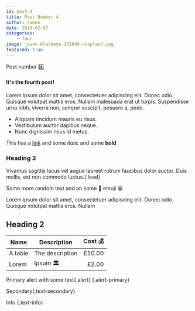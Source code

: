 ```yaml
---
id: post-4
title: Post Number 4
author: James
date: 2019-02-07
categories: 
    - four
image: jason-blackeye-131049-unsplash.jpg
featured: true
---
```

Post number 4️⃣

#### It's the fourth post!

Lorem ipsum dolor sit amet, consectetuer adipiscing elit. Donec odio. Quisque volutpat mattis eros. Nullam malesuada erat ut turpis. Suspendisse urna nibh, viverra non, semper suscipit, posuere a, pede.

- Aliquam tincidunt mauris eu risus.
- Vestibulum auctor dapibus neque.
- Nunc dignissim risus id metus.

This has a [link](#)</a> and some *italic* and some **bold**

### Heading 3

Vivamus sagittis lacus vel augue laoreet rutrum faucibus dolor auctor. Duis mollis, est non commodo luctus.{.lead}

Some more random text and an some 🍒 emoji 😁

Lorem ipsum dolor sit amet, consectetuer adipiscing elit. Donec odio. Quisque volutpat mattis eros. Nullam 

## Heading 2

| Name | Description | Cost 💰 |
| --- | --- | ---: |
| A table | The description | £10.00 |
| Lorem | Ipsum 🏛 | £2.00 |

Primary alert with some text{.alert} {.alert-primary} 

Secondary{.text-secondary} 

Info {.text-info} 